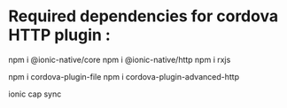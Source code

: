 # Required dependencies for cordova HTTP plugin :

npm i @ionic-native/core
npm i @ionic-native/http
npm i rxjs

npm i cordova-plugin-file
npm i cordova-plugin-advanced-http

ionic cap sync

